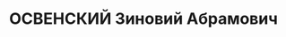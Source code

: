 ---
title: ОСВЕНСКИЙ Зиновий Абрамович
description: (1902–?). Выслан в 1935 г. Осуждён на 10 лет тюрьмы в 1937 г.
---